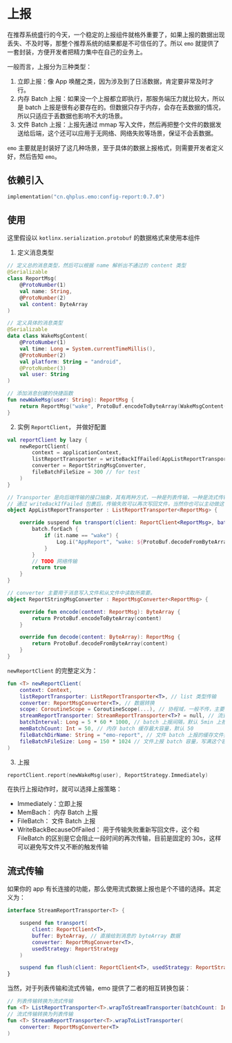 # 上报

在推荐系统盛行的今天，一个稳定的上报组件就格外重要了，如果上报的数据出现丢失、不及时等，那整个推荐系统的结果都是不可信任的了。所以 `emo` 就提供了一套封装，方便开发者把精力集中在自己的业务上。

一般而言，上报分为三种类型：

1. 立即上报：像 App 唤醒之类，因为涉及到了日活数据，肯定要非常及时才行。
2. 内存 Batch 上报：如果没一个上报都立即执行，那服务端压力就比较大，所以是 batch 上报是很有必要存在的。但数据只存于内存，会存在丢数据的情况，所以只适应于丢数据也影响不大的场景。
3. 文件 Batch 上报：上报先通过 mmap 写入文件，然后再把整个文件的数据发送给后端，这个还可以应用于无网络、网络失败等场景，保证不会丢数据。

`emo` 主要就是封装好了这几种场景，至于具体的数据上报格式，则需要开发者定义好，然后告知 `emo`。

## 依赖引入

```kts
implementation("cn.qhplus.emo:config-report:0.7.0")
```

## 使用

这里假设以 `kotlinx.serialization.protobuf` 的数据格式来使用本组件

1. 定义消息类型

```kotlin
// 定义总的消息类型，然后可以根据 name 解析出不通过的 content 类型
@Serializable
class ReportMsg(
    @ProtoNumber(1)
    val name: String,
    @ProtoNumber(2)
    val content: ByteArray
)

// 定义具体的消息类型
@Serializable
data class WakeMsgContent(
    @ProtoNumber(1)
    val time: Long = System.currentTimeMillis(),
    @ProtoNumber(2)
    val platform: String = "android",
    @ProtoNumber(3)
    val user: String
)

// 添加消息创建的快捷函数
fun newWakeMsg(user: String): ReportMsg {
    return ReportMsg("wake", ProtoBuf.encodeToByteArray(WakeMsgContent(user = user)))
}
```

2. 实例 `ReportClient`， 并做好配置

```kotlin
val reportClient by lazy {
    newReportClient(
        context = applicationContext,
        listReportTransporter = writeBackIfFailed(AppListReportTransporter),
        converter = ReportStringMsgConverter,
        fileBatchFileSize = 300 // for test
    )
}

// Transporter 是向后端传输的接口抽象，其有两种方式，一种是列表传输，一种是流式传输，这里先采用列表的方式传输
// 通过 writeBackIfFailed 包裹后，传输失败可以再次写回文件，当然你也可以主动做这一步
object AppListReportTransporter : ListReportTransporter<ReportMsg> {

    override suspend fun transport(client: ReportClient<ReportMsg>, batch: List<ReportMsg>, usedStrategy: ReportStrategy): Boolean {
        batch.forEach {
            if (it.name == "wake") {
                Log.i("AppReport", "wake: ${ProtoBuf.decodeFromByteArray<WakeMsgContent>(it.content)}")
            }
        }
        // TODO 网络传输
        return true
    }
}

// converter 主要用于消息写入文件和从文件中读取所需要。
object ReportStringMsgConverter : ReportMsgConverter<ReportMsg> {

    override fun encode(content: ReportMsg): ByteArray {
        return ProtoBuf.encodeToByteArray(content)
    }

    override fun decode(content: ByteArray): ReportMsg {
        return ProtoBuf.decodeFromByteArray(content)
    }
}

```

`newReportClient` 的完整定义为：

```kotlin
fun <T> newReportClient(
    context: Context,
    listReportTransporter: ListReportTransporter<T>, // list 类型传输
    converter: ReportMsgConverter<T>, // 数据转换
    scope: CoroutineScope = CoroutineScope(...), // 协程域，一般不传，主要是测试使用
    streamReportTransporter: StreamReportTransporter<T>? = null, // 流式传输
    batchInterval: Long = 5 * 60 * 1000, // batch 上报间隔，默认 5min 上报一次
    memBatchCount: Int = 50, // 内存 batch 缓存最大容量，默认 50
    fileBatchDirName: String = "emo-report", // 文件 batch 上报的缓存文件夹
    fileBatchFileSize: Long = 150 * 1024 // 文件上报 batch 容量，写满这个容量就会触发上报
)
```

3. 上报

```kotlin
reportClient.report(newWakeMsg(user), ReportStrategy.Immediately)
```

在执行上报动作时，就可以选择上报策略：

* Immediately：立即上报
* MemBach： 内存 Batch 上报
* FileBatch： 文件 Batch 上报
* WriteBackBecauseOfFailed： 用于传输失败重新写回文件，这个和 FileBatch 的区别是它会阻止一段时间的再次传输，目前是固定的 30s，这样可以避免写文件又不断的触发传输

## 流式传输

如果你的 app 有长连接的功能，那么使用流式数据上报也是个不错的选择。其定义为：

```kotlin
interface StreamReportTransporter<T> {

    suspend fun transport(
        client: ReportClient<T>,
        buffer: ByteArray, // 直接给到消息的 byteArray 数据
        converter: ReportMsgConverter<T>,
        usedStrategy: ReportStrategy
    )

    suspend fun flush(client: ReportClient<T>, usedStrategy: ReportStrategy)
}
```

当然，对于列表传输和流式传输，emo 提供了二者的相互转换包装：

```kotlin
// 列表传输转换为流式传输
fun <T> ListReportTransporter<T>.wrapToStreamTransporter(batchCount: Int)
// 流式传输转换为列表传输
fun <T> StreamReportTransporter<T>.wrapToListTransporter(
    converter: ReportMsgConverter<T>
)

```